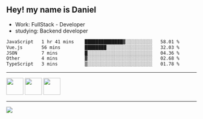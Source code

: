 ## Hey! my name is Daniel

- Work: FullStack - Developer
- studying: Backend developer

<!--START_SECTION:waka-->

```txt
JavaScript   1 hr 41 mins    ██████████████▓░░░░░░░░░░   58.01 %
Vue.js       56 mins         ████████░░░░░░░░░░░░░░░░░   32.03 %
JSON         7 mins          █░░░░░░░░░░░░░░░░░░░░░░░░   04.36 %
Other        4 mins          ▓░░░░░░░░░░░░░░░░░░░░░░░░   02.68 %
TypeScript   3 mins          ▒░░░░░░░░░░░░░░░░░░░░░░░░   01.78 %
```

<!--END_SECTION:waka-->
    

<hr>
<div>
    <img height="45" src="https://img.icons8.com/color/48/000000/nodejs.png"/>
    <img height="45" src="https://www.vectorlogo.zone/logos/golang/golang-ar21.svg">
    <img height="45" src="https://www.vectorlogo.zone/logos/nestjs/nestjs-icon.svg">
</div>
<hr>
<div>
    <a href="https://www.linkedin.com/in/daniel-lucas-bb7b82193/" target="_blank">
        <img src="https://img.shields.io/badge/LinkedIn-0077B5?style=for-the-badge&logo=linkedin&logoColor=white">
    </a>
</div>
